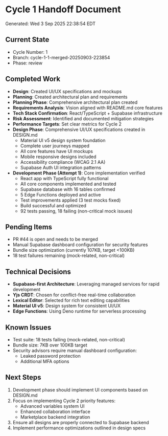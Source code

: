 # Cycle 1 Handoff Document

Generated: Wed  3 Sep 2025 22:38:54 EDT

## Current State
- Cycle Number: 1
- Branch: cycle-1-1-merged-20250903-223854
- Phase: review

## Completed Work
<!-- Updated by each agent as they complete their phase -->
- **Design**: Created UI/UX specifications and mockups
- **Planning**: Created architectural plan and requirements
- **Planning Phase**: Comprehensive architectural plan created
- **Requirements Analysis**: Vision aligned with README.md core features
- **Tech Stack Confirmation**: React/TypeScript + Supabase infrastructure
- **Risk Assessment**: Identified and documented mitigation strategies
- **Performance Targets**: Set clear metrics for Cycle 2
- **Design Phase**: Comprehensive UI/UX specifications created in DESIGN.md
  - Material UI v5 design system foundation
  - Complete user journeys mapped
  - All core features have UI mockups
  - Mobile responsive designs included
  - Accessibility compliance (WCAG 2.1 AA)
  - Supabase Auth UI integration patterns
- **Development Phase (Attempt 1)**: Core implementation verified
  - React app with TypeScript fully functional
  - All core components implemented and tested
  - Supabase database with 16 tables confirmed
  - 5 Edge Functions deployed and active
  - Test improvements applied (3 test mocks fixed)
  - Build successful and optimized
  - 92 tests passing, 18 failing (non-critical mock issues)

## Pending Items
<!-- Items that need attention in the next phase or cycle -->
- PR #44 is open and needs to be merged
- Manual Supabase dashboard configuration for security features
- Bundle size optimization (currently 107KB, target <100KB)
- 18 test failures remaining (mock-related, non-critical)

## Technical Decisions
<!-- Important technical decisions made during this cycle -->
- **Supabase-first Architecture**: Leveraging managed services for rapid development
- **Yjs CRDT**: Chosen for conflict-free real-time collaboration
- **Lexical Editor**: Selected for rich text editing capabilities
- **Material UI v5**: Design system for consistent UI/UX
- **Edge Functions**: Using Deno runtime for serverless processing

## Known Issues
<!-- Issues discovered but not yet resolved -->
- Test suite: 18 tests failing (mock-related, non-critical)
- Bundle size: 7KB over 100KB target
- Security advisors require manual dashboard configuration:
  - Leaked password protection
  - Additional MFA options

## Next Steps
<!-- Clear action items for the next agent/cycle -->
1. Development phase should implement UI components based on DESIGN.md
2. Focus on implementing Cycle 2 priority features:
   - Advanced variables system UI
   - Enhanced collaboration interface
   - Marketplace backend integration
3. Ensure all designs are properly connected to Supabase backend
4. Implement performance optimizations outlined in design specs

